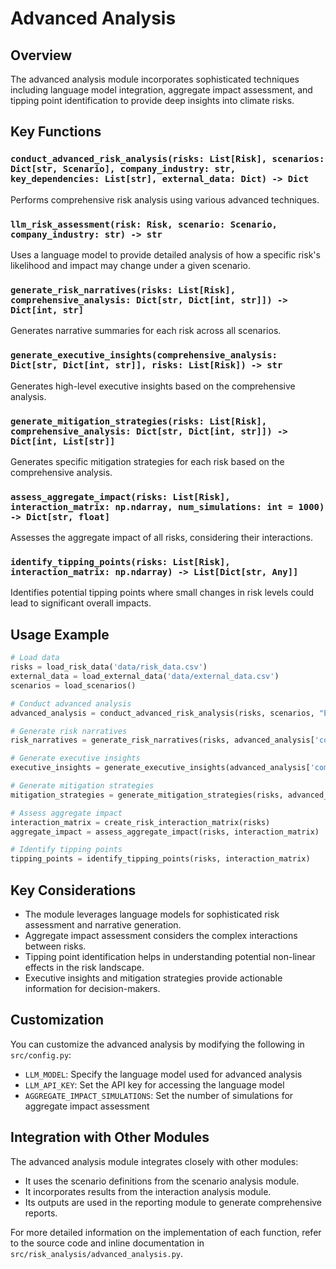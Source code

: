 # Advanced Analysis

## Overview

The advanced analysis module incorporates sophisticated techniques including language model integration, aggregate impact assessment, and tipping point identification to provide deep insights into climate risks.

## Key Functions

### `conduct_advanced_risk_analysis(risks: List[Risk], scenarios: Dict[str, Scenario], company_industry: str, key_dependencies: List[str], external_data: Dict) -> Dict`

Performs comprehensive risk analysis using various advanced techniques.

### `llm_risk_assessment(risk: Risk, scenario: Scenario, company_industry: str) -> str`

Uses a language model to provide detailed analysis of how a specific risk's likelihood and impact may change under a given scenario.

### `generate_risk_narratives(risks: List[Risk], comprehensive_analysis: Dict[str, Dict[int, str]]) -> Dict[int, str]`

Generates narrative summaries for each risk across all scenarios.

### `generate_executive_insights(comprehensive_analysis: Dict[str, Dict[int, str]], risks: List[Risk]) -> str`

Generates high-level executive insights based on the comprehensive analysis.

### `generate_mitigation_strategies(risks: List[Risk], comprehensive_analysis: Dict[str, Dict[int, str]]) -> Dict[int, List[str]]`

Generates specific mitigation strategies for each risk based on the comprehensive analysis.

### `assess_aggregate_impact(risks: List[Risk], interaction_matrix: np.ndarray, num_simulations: int = 1000) -> Dict[str, float]`

Assesses the aggregate impact of all risks, considering their interactions.

### `identify_tipping_points(risks: List[Risk], interaction_matrix: np.ndarray) -> List[Dict[str, Any]]`

Identifies potential tipping points where small changes in risk levels could lead to significant overall impacts.

## Usage Example

```python
# Load data
risks = load_risk_data('data/risk_data.csv')
external_data = load_external_data('data/external_data.csv')
scenarios = load_scenarios()

# Conduct advanced analysis
advanced_analysis = conduct_advanced_risk_analysis(risks, scenarios, "Energy", ["Oil suppliers", "Renewable energy"], external_data)

# Generate risk narratives
risk_narratives = generate_risk_narratives(risks, advanced_analysis['comprehensive_analysis'])

# Generate executive insights
executive_insights = generate_executive_insights(advanced_analysis['comprehensive_analysis'], risks)

# Generate mitigation strategies
mitigation_strategies = generate_mitigation_strategies(risks, advanced_analysis['comprehensive_analysis'])

# Assess aggregate impact
interaction_matrix = create_risk_interaction_matrix(risks)
aggregate_impact = assess_aggregate_impact(risks, interaction_matrix)

# Identify tipping points
tipping_points = identify_tipping_points(risks, interaction_matrix)
```

## Key Considerations

- The module leverages language models for sophisticated risk assessment and narrative generation.
- Aggregate impact assessment considers the complex interactions between risks.
- Tipping point identification helps in understanding potential non-linear effects in the risk landscape.
- Executive insights and mitigation strategies provide actionable information for decision-makers.

## Customization

You can customize the advanced analysis by modifying the following in `src/config.py`:

- `LLM_MODEL`: Specify the language model used for advanced analysis
- `LLM_API_KEY`: Set the API key for accessing the language model
- `AGGREGATE_IMPACT_SIMULATIONS`: Set the number of simulations for aggregate impact assessment

## Integration with Other Modules

The advanced analysis module integrates closely with other modules:

- It uses the scenario definitions from the scenario analysis module.
- It incorporates results from the interaction analysis module.
- Its outputs are used in the reporting module to generate comprehensive reports.

For more detailed information on the implementation of each function, refer to the source code and inline documentation in `src/risk_analysis/advanced_analysis.py`.